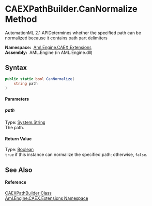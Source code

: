 CAEXPathBuilder.CanNormalize Method
===================================
AutomationML 2.1 APIDetermines whether the specified path can be normalized because it contains path part delimiters

  **Namespace:**  [Aml.Engine.CAEX.Extensions][1]  
  **Assembly:**  AML.Engine (in AML.Engine.dll)

Syntax
------

```csharp
public static bool CanNormalize(
	string path
)
```

#### Parameters

##### *path*
Type: [System.String][2]  
The path.

#### Return Value
Type: [Boolean][3]  
`true` if this instance can normalize the specified path; otherwise, `false`. 

See Also
--------

#### Reference
[CAEXPathBuilder Class][4]  
[Aml.Engine.CAEX.Extensions Namespace][1]  

[1]: ../README.md
[2]: https://docs.microsoft.com/dotnet/api/system.string
[3]: https://docs.microsoft.com/dotnet/api/system.boolean
[4]: README.md
[5]: https://www.automationml.org
[6]: ../../icons/logoShade.png